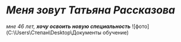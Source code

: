# _Меня зовут Татьяна Рассказова_
_мне 46 лет,
**хочу освоить новую специальность**_
![фото](C:\Users\Степан\Desktop\Документы обучение)